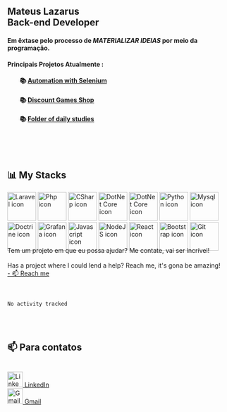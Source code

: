 
## Mateus Lazarus<br>Back-end Developer

#### Em êxtase pelo processo de *MATERIALIZAR IDEIAS* por meio da programação.

#### Principais Projetos Atualmente :
#### &emsp;&emsp;📚 <a href="https://github.com/swarmfireone/Projeto_WebScraping_Steam">Automation with Selenium</a>
#### &emsp;&emsp;📚 <a href="https://github.com/swarmfireone/MinisProjetos/tree/main/ProvasDeBackend/DevMedia/Prova1">Discount Games Shop</a>
#### &emsp;&emsp;📚 <a href="https://github.com/swarmfireone/Pasta_de_estudos">Folder of daily studies</a>

<br><br><br>
## 📊 My Stacks
<div display:"inline-block" align="left" style="height:90px;">
  <img alt="Laravel icon" src="https://cdn.jsdelivr.net/gh/devicons/devicon/icons/laravel/laravel-plain-wordmark.svg" width=65 margin-left:90/>
  <img alt="Php icon" src="https://cdn.jsdelivr.net/gh/devicons/devicon/icons/php/php-plain.svg" width=65/>
  
  <img alt="CSharp icon" src="https://cdn.jsdelivr.net/gh/devicons/devicon/icons/csharp/csharp-original.svg" width=65/>
  <img alt="DotNet Core icon" src="https://cdn.jsdelivr.net/gh/devicons/devicon/icons/dotnetcore/dotnetcore-original.svg" width=65/>
  <img alt="DotNet Core icon" src="https://cdn.jsdelivr.net/gh/devicons/devicon/icons/dot-net/dot-net-original.svg" width=65/>
  
  <img alt="Python icon" src="https://cdn.jsdelivr.net/gh/devicons/devicon/icons/python/python-original-wordmark.svg" width=65/>
  
  
  <img alt="Mysql icon" src="https://cdn.jsdelivr.net/gh/devicons/devicon/icons/mysql/mysql-original-wordmark.svg" width=65/>
  <img alt="Doctrine icon" src="https://cdn.jsdelivr.net/gh/devicons/devicon/icons/doctrine/doctrine-original-wordmark.svg" width=65/>
  <img alt="Grafana icon" src="https://cdn.jsdelivr.net/gh/devicons/devicon/icons/grafana/grafana-original.svg" width=65/>
  
  <img alt="Javascript icon" src="https://cdn.jsdelivr.net/gh/devicons/devicon/icons/javascript/javascript-original.svg" width=65/>
  <img alt="NodeJS icon" src="https://cdn.jsdelivr.net/gh/devicons/devicon/icons/nodejs/nodejs-original.svg" width=65/>
  <img alt="React icon" src="https://cdn.jsdelivr.net/gh/devicons/devicon/icons/react/react-original.svg" width=65/>
  
  <img alt="Bootstrap icon" src="https://cdn.jsdelivr.net/gh/devicons/devicon/icons/bootstrap/bootstrap-plain-wordmark.svg" width=65/>
  
  <img alt="Git icon" src="https://cdn.jsdelivr.net/gh/devicons/devicon/icons/git/git-plain-wordmark.svg" width=65>
</div>

<div align="left">
  <br><br>Tem um projeto em que eu possa ajudar? Me contate, vai ser incrível!
  <br><br>Has a project where I could lend a help? Reach me, it's gona be amazing!
  <br><a href="mailto:contateMateusLazarus@gmail.com">- 📫 Reach me</a>
  <br><br><br>
</div>


<!--- Isso foi implementado dia 01/01/2022 -->
<!--START_SECTION:waka-->

```text
No activity tracked
```

<!--END_SECTION:waka-->

<br><br>
## 📫 Para contatos
<div align="left">
  <br>
  <a href="https://www.linkedin.com/in/mateus-lazarus/" title="LinkedIn Profile">
    <img alt="LinkedIn-icon" width="35"
  src="https://cdn.jsdelivr.net/gh/devicons/devicon/icons/linkedin/linkedin-original.svg">
    LinkedIn
  </a>
  <br>
  <a href="mailto:contateMateusLazarus@gmail.com" title="Gmail">
    <img alt="Gmail-icon" width="35"
  src="https://upload.wikimedia.org/wikipedia/commons/4/4e/Gmail_Icon.png">
    Gmail
  </a>
</div>

